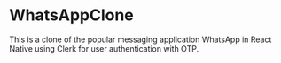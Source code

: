 # WhatsAppClone
This is a clone of the popular messaging application WhatsApp in React Native using Clerk for user authentication with OTP.
